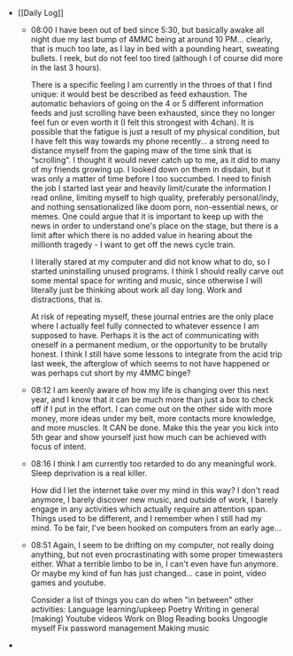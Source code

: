 - [[Daily Log]]
	- 08:00 I have been out of bed since 5:30, but basically awake all night due my last bump of 4MMC being at around 10 PM... clearly, that is much too late, as I lay in bed with a pounding heart, sweating bullets. I reek, but do not feel too tired (although I of course did more in the last 3 hours). 
	  
	  There is a specific feeling I am currently in the throes of that I find unique: it would best be described as feed exhaustion. The automatic behaviors of going on the 4 or 5 different information feeds and just scrolling have been exhausted, since they no longer feel fun or even worth it (I felt this strongest with 4chan). It is possible that the fatigue is just a result of my physical condition, but I have felt this way towards my phone recently... a strong need to distance myself from the gaping maw of the time sink that is "scrolling". I thought it would never catch up to me, as it did to many of my friends growing up. I looked down on them in disdain, but it was only a matter of time before I too succumbed. I need to finish the job I started last year and heavily limit/curate the information I read online, limiting myself to high quality, preferably personal/indy, and nothing sensationalized like doom porn, non-essential news, or memes. One could argue that it is important to keep up with the news in order to understand one's place on the stage, but there is a limit after which there is no added value in hearing about the millionth tragedy - I want to get off the news cycle train.
	  
	  I literally stared at my computer and did not know what to do, so I started uninstalling unused programs. I think I should really carve out some mental space for writing and music, since otherwise I will literally just be thinking about work all day long. Work and distractions, that is.
	  
	  At risk of repeating myself, these journal entries are the only place where I actually feel fully connected to whatever essence I am supposed to have. Perhaps it is the act of communicating with oneself in a permanent medium, or the opportunity to be brutally honest. I think I still have some lessons to integrate from the acid trip last week, the afterglow of which seems to not have happened or was perhaps cut short by my 4MMC binge?
	- 08:12 I am keenly aware of how my life is changing over this next year, and I know that it can be much more than just a box to check off if I put in the effort. I can come out on the other side with more money, more ideas under my belt, more contacts more knowledge, and more muscles. It CAN be done. Make this the year you kick into 5th gear and show yourself just how much can be achieved with focus of intent.
	- 08:16 I think I am currently too retarded to do any meaningful work. Sleep deprivation is a real killer.
	  
	  How did I let the internet take over my mind in this way? I don't read anymore, I barely discover new music, and outside of work, I barely engage in any activities which actually require an attention span. Things used to be different, and I remember when I still had my mind. To be fair, I've been hooked on computers from an early age...
	- 08:51 Again, I seem to be drifting on my computer, not really doing anything, but not even procrastinating with some proper timewasters either. What a terrible limbo to be in, I can't even have fun anymore. Or maybe my kind of fun has just changed... case in point, video games and youtube.
	  
	  Consider a list of things you can do when "in between" other activities:
	  Language learning/upkeep
	  Poetry
	  Writing in general
	  (making) Youtube videos
	  Work on Blog
	  Reading books
	  Ungoogle myself
	  Fix password management
	  Making music
-